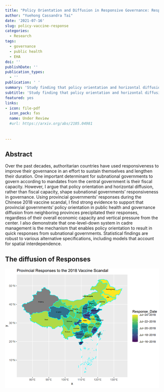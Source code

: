 ```yaml
---
title: "Policy Orientation and Diffusion in Responsive Governance: Responses to the Chinese 2018 Vaccine Scandal"
author: "Yuehong Cassandra Tai"
date: '2021-07-16'
slug: policy-vaccine-response
categories:
  - Research
tags:
  - governance
  - public health
  - EHA
doi: ''
publishDate: ''
publication_types:
  - ''
publication: ' '
summary: 'Study finding that policy orientation and horizontal diffusion, rather than fiscal capacity, shape subnational governments’ responsiveness in public health governance by using event history analysis and spatial models.'
subtitle: 'Study finding that policy orientation and horizontal diffusion, rather than fiscal capacity, shape subnational governments’ responsiveness in public health governance by using event history analysis and spatial models.'
featured: yes
links:
- icon: file-pdf
  icon_pack: fas
  name: Under Review
  #url: https://arxiv.org/abs/2105.04981
  

---
```


## Abstract 

Over the past decades, authoritarian countries have used responsiveness to improve their governance in an effort to sustain themselves and lengthen their duration. One important determinant for subnational governments to govern according to mandates from the central government is their fiscal capacity. However, I argue that policy orientation and horizontal diffusion, rather than fiscal capacity, shape subnational governments’ responsiveness in governance. Using provincial governments’ responses during the Chinese 2018 vaccine scandal, I find strong evidence to support that provincial governments’ policy orientation in public health and governance diffusion from neighboring provinces precipitated their responses, regardless of their overall economic capacity and vertical pressure from the center. I also demonstrate that one-level-down system in cadre management is the mechanism that enables policy orientation to result in quick responses from subnational governments. Statistical findings are robust to various alternative specifications, including models that account for spatial interdependence.


## The diffusion of Responses

![Provincial Responses](responsemap.PNG) 
